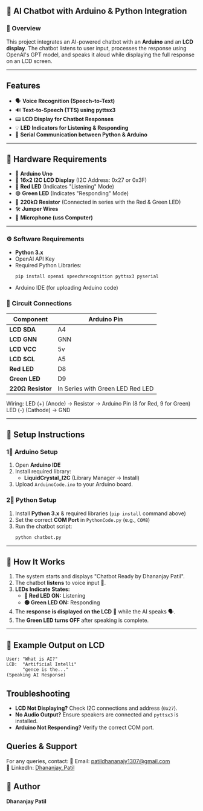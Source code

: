 ## 🤖 AI Chatbot with Arduino & Python Integration

### 📌 Overview
This project integrates an AI-powered chatbot with an **Arduino** and an **LCD display**. The chatbot listens to user input, processes the response using OpenAI's GPT model, and speaks it aloud while displaying the full response on an LCD screen.

---
## **Features**

- 🗣️ **Voice Recognition (Speech-to-Text)**
- 🔊 **Text-to-Speech (TTS) using pyttsx3**
- 📟 **LCD Display for Chatbot Responses**
- 💡 **LED Indicators for Listening & Responding**
- 🔌 **Serial Communication between Python & Arduino**
---
## 🔹 **Hardware Requirements**
- 🎥 **Arduino Uno**  
- 🎢 **16x2 I2C LCD Display** (I2C Address: 0x27 or 0x3F)  
- 🔴 **Red LED** (Indicates "Listening" Mode)  
- 🟢 **Green LED** (Indicates "Responding" Mode)  
- 🔌 **220kΩ Resistor** (Connected in series with the Red & Green LED)  
- 🛠 **Jumper Wires**  
- 🎤 **Microphone (uss Computer)**  

---

### ⚙️ Software Requirements
- **Python 3.x**
- OpenAI API Key
- Required Python Libraries:
  ```sh
  pip install openai speechrecognition pyttsx3 pyserial
  ```
- Arduino IDE (for uploading Arduino code)

### 🔌 Circuit Connections
| Component      | Arduino Pin |
|-------------- |------------|
| **LCD SDA**   | A4         |
| **LCD GNN**   | GNN        |
| **LCD VCC**   | 5v         |
| **LCD SCL**   | A5         |
| **Red LED**   | D8         |
| **Green LED** | D9         |
| **220Ω Resistor** | In Series with Green LED Red LED |

Wiring:
LED (+) (Anode) → Resistor → Arduino Pin (8 for Red, 9 for Green)
LED (-) (Cathode) → GND

---

## 🔹 **Setup Instructions**
### **1⃣ Arduino Setup**
1. Open **Arduino IDE**
2. Install required library:  
   - **LiquidCrystal_I2C** (Library Manager → Install)
3. Upload `ArduinoCode.ino` to your Arduino board.

### **2⃣ Python Setup**
1. Install **Python 3.x** & required libraries (`pip install` command above)
2. Set the correct **COM Port** in `PythonCode.py` (e.g., `COM8`)
3. Run the chatbot script:  
   ```bash
   python chatbot.py
   ```

---

## 🔹 **How It Works**
1. The system starts and displays "Chatbot Ready by Dhananjay Patil".
2. The chatbot **listens** to voice input 🎤.
3. **LEDs Indicate States:**
   - **🔴 Red LED ON:** Listening
   - **🟢 Green LED ON:** Responding
4. The **response is displayed on the LCD** 🎢 while the AI speaks 🗣️.
5. The **Green LED turns OFF** after speaking is complete.

---

## 🔹 **Example Output on LCD**
```
User: "What is AI?"
LCD:  "Artificial Intelli"
      "gence is the..."
(Speaking AI Response)
```


## Troubleshooting
- **LCD Not Displaying?** Check I2C connections and address (`0x27`).
- **No Audio Output?** Ensure speakers are connected and `pyttsx3` is installed.
- **Arduino Not Responding?** Verify the correct COM port.

## Queries & Support
For any queries, contact:
📧 Email: [patildhananajy1307@gmail.com](mailto:patildhananjay1307@gmail.com)  
🔗 LinkedIn: [Dhananjay_Patil](www.linkedin.com/in/dhananjay-patil-b25423315)


## 🔹 **Author**
**Dhananjay Patil**




